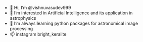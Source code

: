 - 👋 Hi, I’m @vishnuvasudev999
- 👀 I’m interested in Artificial Intelligence and its application in astrophysics
- 🌱 I’m always learning python packages for astronomical image processing 
- 📫 instagram bright_keralite

<!---
vishnuvasudev999/vishnuvasudev999 is a ✨ special ✨ repository because its `README.md` (this file) appears on your GitHub profile.
You can click the Preview link to take a look at your changes.
--->
